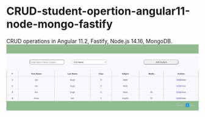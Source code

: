 # CRUD-student-opertion-angular11-node-mongo-fastify
CRUD operations in Angular 11.2, Fastify, Node.js 14.16, MongoDB.
![alt text](https://github.com/amanjaintkg9509/CRUD-student-opertion-angular11-node-mongo-fastify/blob/main/frontend/src/assets/img/list.PNG?raw=true)
